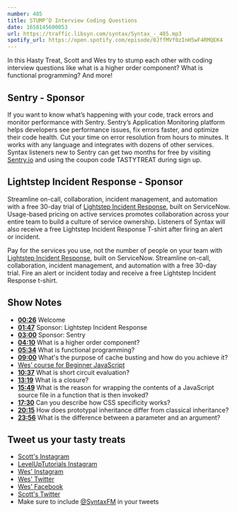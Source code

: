 ```yaml
---
number: 485
title: STUMP’D Interview Coding Questions
date: 1658145600053
url: https://traffic.libsyn.com/syntax/Syntax_-_485.mp3
spotify_url: https://open.spotify.com/episode/0JffMVf0zInH5wF4RMQEK4
---
```


In this Hasty Treat, Scott and Wes try to stump each other with coding interview questions like what is a higher order component? What is functional programming? And more!

## Sentry - Sponsor

If you want to know what’s happening with your code, track errors and monitor performance with Sentry. Sentry’s Application Monitoring platform helps developers see performance issues, fix errors faster, and optimize their code health. Cut your time on error resolution from hours to minutes. It works with any language and integrates with dozens of other services. Syntax listeners new to Sentry can get two months for  free by visiting [Sentry.io](https://sentry.io) and using the coupon code TASTYTREAT during sign up.

## Lightstep Incident Response - Sponsor

Streamline on-call, collaboration, incident management, and automation with a free 30-day trial of [Lightstep Incident Response](http://lightstep.com/syntax), built on ServiceNow. Usage-based pricing on active services promotes collaboration across your entire team to build a culture of service ownership. Listeners of Syntax will also receive a free Lightstep Incident Response T-shirt after firing an alert or incident.

Pay for the services you use, not the number of people on your team with [Lightstep Incident Response](http://lightstep.com/syntax), built on ServiceNow. Streamline on-call, collaboration, incident management, and automation with a free 30-day trial. Fire an alert or incident today and receive a free Lightstep Incident Response t-shirt.

## Show Notes

* **[00:26](#t=00:26)** Welcome
* **[01:47](#t=01:47)** Sponsor: Lightstep Incident Response
* **[03:00](#t=03:00)** Sponsor: Sentry
* **[04:10](#t=04:10)** What is a higher order component?
* **[05:34](#t=05:34)** What is functional programming?
* **[09:00](#t=09:00)** What's the purpose of cache busting and how do you achieve it?
* [Wes’ course for Beginner JavaScript](https://beginnerjavascript.com)
* **[10:37](#t=10:37)** What is short circuit evaluation?
* **[13:19](#t=13:19)** What is a closure?
* **[15:49](#t=15:49)** What is the reason for wrapping the contents of a JavaScript source file in a function that is then invoked?
* **[17:30](#t=17:30)** Can you describe how CSS specificity works?
* **[20:15](#t=20:15)** How does prototypal inheritance differ from classical inheritance?
* **[23:56](#t=23:56)** What is the difference between a parameter and an argument?

## Tweet us your tasty treats

* [Scott's Instagram](https://www.instagram.com/stolinski/)
* [LevelUpTutorials Instagram](https://www.instagram.com/LevelUpTutorials/)
* [Wes' Instagram](https://www.instagram.com/wesbos/)
* [Wes' Twitter](https://twitter.com/wesbos)
* [Wes' Facebook](https://www.facebook.com/wesbos.developer)
* [Scott's Twitter](https://twitter.com/stolinski)
* Make sure to include [@SyntaxFM](https://twitter.com/SyntaxFM) in your tweets
